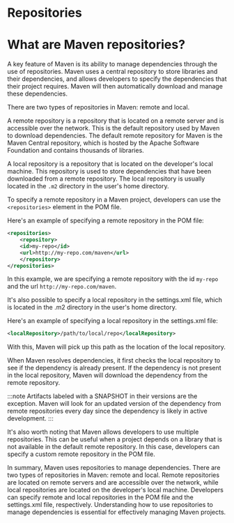 # Repositories


# What are Maven repositories?

A key feature of Maven is its ability to manage dependencies through the use of repositories. Maven uses a central repository to store libraries and their dependencies, and allows developers to specify the dependencies that their project requires. Maven will then automatically download and manage these dependencies.

There are two types of repositories in Maven: remote and local.

A remote repository is a repository that is located on a remote server and is accessible over the network. This is the default repository used by Maven to download dependencies. The default remote repository for Maven is the Maven Central repository, which is hosted by the Apache Software Foundation and contains thousands of libraries.

A local repository is a repository that is located on the developer's local machine. This repository is used to store dependencies that have been downloaded from a remote repository. The local repository is usually located in the `.m2` directory in the user's home directory.

To specify a remote repository in a Maven project, developers can use the `<repositories>` element in the POM file.

Here's an example of specifying a remote repository in the POM file:

```xml
<repositories>
    <repository>
    <id>my-repo</id>
    <url>http://my-repo.com/maven</url>
    </repository>
</repositories>
```

In this example, we are specifying a remote repository with the id `my-repo` and the url `http://my-repo.com/maven`.

It's also possible to specify a local repository in the settings.xml file, which is located in the .m2 directory in the user's home directory.

Here's an example of specifying a local repository in the settings.xml file:

```xml
<localRepository>/path/to/local/repo</localRepository>
```

With this, Maven will pick up this path as the location of the local repository.

When Maven resolves dependencies, it first checks the local repository to see if the dependency is already present. If the dependency is not present in the local repository, Maven will download the dependency from the remote repository.

:::note
Artifacts labeled with a SNAPSHOT in their versions are the exception. Maven will look for an updated version of the dependency from remote repositories every day since the dependency is likely in active development.
:::

It's also worth noting that Maven allows developers to use multiple repositories. This can be useful when a project depends on a library that is not available in the default remote repository. In this case, developers can specify a custom remote repository in the POM file.

In summary, Maven uses repositories to manage dependencies. There are two types of repositories in Maven: remote and local. Remote repositories are located on remote servers and are accessible over the network, while local repositories are located on the developer's local machine. Developers can specify remote and local repositories in the POM file and the settings.xml file, respectively. Understanding how to use repositories to manage dependencies is essential for effectively managing Maven projects.
